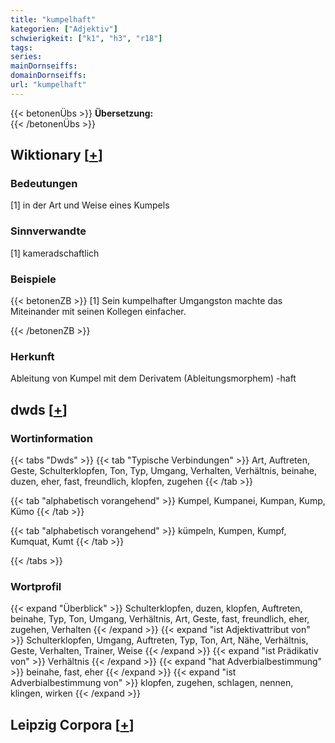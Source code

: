 ```yaml
---
title: "kumpelhaft"
kategorien: ["Adjektiv"]
schwierigkeit: ["k1", "h3", "r18"]
tags:
series:
mainDornseiffs:
domainDornseiffs:
url: "kumpelhaft"
---
```


{{< betonenÜbs >}}
**Übersetzung:**  
{{< /betonenÜbs >}}

## Wiktionary [[+](https://de.wiktionary.org/wiki/kumpelhaft)]

### Bedeutungen
[1] in der Art und Weise eines Kumpels  

### Sinnverwandte
[1] kameradschaftlich  

### Beispiele
{{< betonenZB >}}
[1] Sein kumpelhafter Umgangston machte das Miteinander mit seinen Kollegen einfacher.  

{{< /betonenZB >}}
### Herkunft
Ableitung von Kumpel mit dem Derivatem (Ableitungsmorphem) -haft  



## dwds [[+](https://www.dwds.de/wb/kumpelhaft)]

### Wortinformation
{{< tabs "Dwds" >}}
{{< tab "Typische Verbindungen" >}}
Art, Auftreten, Geste, Schulterklopfen, Ton, Typ, Umgang, Verhalten, Verhältnis, beinahe, duzen, eher, fast, freundlich, klopfen, zugehen
{{< /tab >}}

{{< tab "alphabetisch vorangehend" >}}
Kumpel, Kumpanei, Kumpan, Kump, Kümo
{{< /tab >}}

{{< tab "alphabetisch vorangehend" >}}
kümpeln, Kumpen, Kumpf, Kumquat, Kumt
{{< /tab >}}

{{< /tabs >}}

### Wortprofil
{{< expand "Überblick" >}} Schulterklopfen, duzen, klopfen, Auftreten, beinahe, Typ, Ton, Umgang, Verhältnis, Art, Geste, fast, freundlich, eher, zugehen, Verhalten {{< /expand >}}
{{< expand "ist Adjektivattribut von" >}} Schulterklopfen, Umgang, Auftreten, Typ, Ton, Art, Nähe, Verhältnis, Geste, Verhalten, Trainer, Weise {{< /expand >}}
{{< expand "ist Prädikativ von" >}} Verhältnis {{< /expand >}}
{{< expand "hat Adverbialbestimmung" >}} beinahe, fast, eher {{< /expand >}}
{{< expand "ist Adverbialbestimmung von" >}} klopfen, zugehen, schlagen, nennen, klingen, wirken {{< /expand >}}

## Leipzig Corpora [[+](https://corpora.uni-leipzig.de/en/res?word=kumpelhaft&corpusId=deu_newscrawl-public_2018)]

